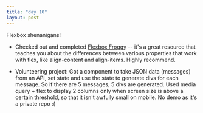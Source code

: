 ```yaml
---
title: "day 10"
layout: post
---
```


Flexbox shenanigans!

<!--more-->

- Checked out and completed [Flexbox Froggy](https://flexboxfroggy.com/) -- it's a great resource that teaches you about the differences between various properties that work with flex, like align-content and align-items. Highly recommend. 

- Volunteering project: Got a component to take JSON data (messages) from an API, set state and use the state to generate divs for each message. So if there are 5 messages, 5 divs are generated. Used media query + flex to display 2 columns only when screen size is above a certain threshold, so that it isn't awfully small on mobile. No demo as it's a private repo :( 

